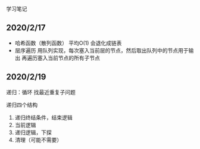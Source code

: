 学习笔记
## 2020/2/17
* 哈希函数（散列函数） 平均O(1) 会退化成链表
* 层序遍历 用队列实现，每次塞入当前层的节点，然后取出队列中的节点用于输出
再遍历塞入当前节点的所有子节点

## 2020/2/19
递归：循环
找最近重复子问题

递归四个结构
1. 递归终结条件，结束逻辑
2. 当前逻辑
3. 递归逻辑，下探
4. 清理（可能不需要）
